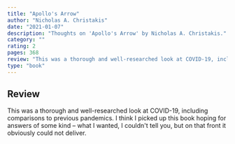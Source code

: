 ```yaml
---
title: "Apollo's Arrow"
author: "Nicholas A. Christakis"
date: "2021-01-07"
description: "Thoughts on 'Apollo's Arrow' by Nicholas A. Christakis."
category: ""
rating: 2
pages: 368
review: "This was a thorough and well-researched look at COVID-19, including comparisons to previous pandemics. I think I picked up this book hoping for answers of some kind – what I wanted, I couldn't tell you, but on that front it obviously could not deliver."
type: "book"
---
```


## Review

This was a thorough and well-researched look at COVID-19, including comparisons to previous pandemics. I think I picked up this book hoping for answers of some kind – what I wanted, I couldn't tell you, but on that front it obviously could not deliver.
